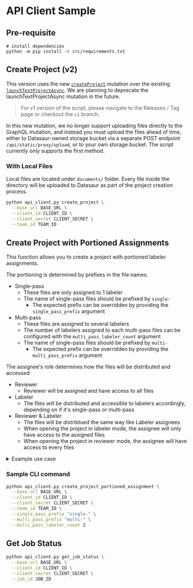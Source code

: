 # API Client Sample

## Pre-requisite

```
# install dependencies
python -m pip install -r src/requirements.txt
```

## Create Project (v2)

This version uses the new [`createProject`](https://docs.datasaur.ai/#mutation-createProject) mutation over the existing [`launchTextProjectAsync`](https://docs.datasaur.ai/#mutation-launchTextProjectAsync). We are planning to deprecate the launchTextProjectAsync mutation in the future.

> For v1 version of the script, please navigate to the Releases / Tag page or checkout the `v1` branch.

In this new mutation, we no longer support uploading files directly to the GraphQL mutation, and instead you must upload the files ahead of time, either to Datasaur-owned storage bucket via a separate POST endpoint `/api/static/proxy/upload`, or to your own storage bucket. The script currently only supports the first method.

### With Local Files

Local files are located under `documents/` folder.
Every file inside the directory will be uploaded to Datasaur as part of the project creation process.

```bash
python api_client.py create_project \
  --base_url BASE_URL \
  --client_id CLIENT_ID \
  --client_secret CLIENT_SECRET \
  --team_id TEAM_ID
```

## Create Project with Portioned Assignments

This function allows you to create a project with portioned labeler assignments.

The portioning is determined by prefixes in the file names.

- Single-pass
  - These files are only assigned to 1 labeler
  - The name of single-pass files should be prefixed by `single-`
    - The expected prefix can be overridden by providing the `single_pass_prefix` argument
- Multi-pass
  - These files are assigned to several labelers
  - The number of labelers assigned to each multi-pass files can be configured with the `multi_pass_labeler_count` argument
  - The name of single-pass files should be prefixed by `multi-`
    - The expected prefix can be overridden by providing the `multi_pass_prefix` argument

The assignee's role determines how the files will be distributed and accessed

- Reviewer
  - Reviewer will be assigned and have access to all files
- Labeler
  - The files will be distributed and accessible to labelers accordingly, depending on if it's single-pass or multi-pass
- Reviewer & Labeler
  - The files will be distribtued the same way like Labeler assignees
  - When opening the project in labeler mode, the assignee will only have access to the assigned files
  - When opening the project in reviewer mode, the assignee will have access to every files

<details>
<summary>Example use case</summary>

## Consider the following case

- `multi_pass_labeler_count` arg is set to the default `2`
- Say there are 10 documents inside the `documents/` folder, divided into 2 multi-pass and 8 single-pass files.

  ```
  single-sample-1.txt
  single-sample-2.txt
  single-sample-3.txt
  single-sample-4.txt
  single-sample-5.txt
  single-sample-6.txt
  single-sample-7.txt
  single-sample-8.txt
  multi-sample-1.txt
  multi-sample-2.txt
  multi-sample-3.txt
  ```

- In the `create_project.json`, the assignments are the following:

  - 3 labelers (`teamMemberId 1, 2, 3`)
  - 2 reviewers (`teamMemberId 4, 5`)

  ```json
  {
    "operationName": "CreateProjectMutation",
    "variables": {
      "input": {
        ...
        "documentAssignments": [
          {
            "teamMemberId": "1",
            "documents": [
              ...
            ],
            "role": "LABELER"
          },
          {
            "teamMemberId": "2",
            "documents": [
              ...
            ],
            "role": "LABELER"
          },
          {
            "teamMemberId": "3",
            "documents": [
              ...
            ],
            "role": "LABELER"
          },
          {
            "teamMemberId": "4",
            "documents": [
              ...
            ],
            "role": "REVIEWER"
          },
          {
            "teamMemberId": "5",
            "documents": [
              ...
            ],
            "role": "REVIEWER"
          }
        ],
        ...
      }
    },
    "query": "..."
  }
  ```

The resulting assignment should be like this:

```md
# Labeler assignees

Single-pass files will be assigned to one labeler each

- single-sample-1.txt -> teamMemberId 1
- single-sample-2.txt -> teamMemberId 2
- single-sample-3.txt -> teamMemberId 3
- single-sample-4.txt -> teamMemberId 1
- single-sample-5.txt -> teamMemberId 2
- single-sample-6.txt -> teamMemberId 3
- single-sample-7.txt -> teamMemberId 1
- single-sample-8.txt -> teamMemberId 2

Multi-pass files will be assigned to two labelers of different combination

- multi-sample-1.txt -> teamMemberId 1, 2
- multi-sample-2.txt -> teamMemberId 1, 3
- multi-sample-3.txt -> teamMemberId 2, 3

# Reviewer assignees

Reviewers will be assigned to all the files
```

</details>

### Sample CLI command

```bash
python api_client.py create_project_portioned_assignment \
  --base_url BASE_URL \
  --client_id CLIENT_ID \
  --client_secret CLIENT_SECRET \
  --team_id TEAM_ID \
  --single_pass_prefix "single-" \
  --multi_pass_prefix "multi-" \
  --multi_pass_labeler_count 2
```

## Get Job Status

```bash
python api_client.py get_job_status \
  --base_url BASE_URL \
  --client_id CLIENT_ID \
  --client_secret CLIENT_SECRET \
  --job_id JOB_ID
```

